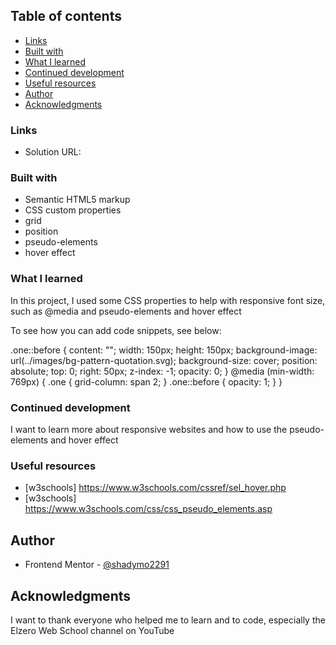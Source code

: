 ## Table of contents

- [Links](#links)
- [Built with](#built-with)
- [What I learned](#what-i-learned)
- [Continued development](#continued-development)
- [Useful resources](#useful-resources)
- [Author](#author)
- [Acknowledgments](#acknowledgments)

### Links

- Solution URL:

### Built with

- Semantic HTML5 markup
- CSS custom properties
- grid
- position
- pseudo-elements
- hover effect

### What I learned

In this project, I used some CSS properties to help with responsive font size, such as @media
and pseudo-elements and hover effect

To see how you can add code snippets, see below:

.one::before {
content: "";
width: 150px;
height: 150px;
background-image: url(../images/bg-pattern-quotation.svg);
background-size: cover;
position: absolute;
top: 0;
right: 50px;
z-index: -1;
opacity: 0;
}
@media (min-width: 769px) {
.one {
grid-column: span 2;
}
.one::before {
opacity: 1;
}
}

### Continued development

I want to learn more about responsive websites and how to use the pseudo-elements and hover effect

### Useful resources

- [w3schools] https://www.w3schools.com/cssref/sel_hover.php
- [w3schools] https://www.w3schools.com/css/css_pseudo_elements.asp

## Author

- Frontend Mentor - [@shadymo2291](https://www.frontendmentor.io/profile/shadymo2291)

## Acknowledgments

I want to thank everyone who helped me to learn and to code, especially the Elzero Web School channel on YouTube
